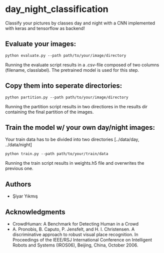 # day_night_classification
Classify your pictures by classes day and night with a CNN implemented with keras and tensorflow as backend!

## Evaluate your images:
```
python evaluate.py --path path/to/your/image/directory
```
Running the evaluate script results in a .csv-file composed of two columns (filename, classlabel). The pretrained model is used for this step.

## Copy them into seperate directories:
```
python partition.py --path path/to/your/image/directory
```
Running the partition script results in two directiores in the results dir containing the final partition of the images.
  
## Train the model w/ your own day/night images:
Your train data has to be divided into two directories [../data/day, ../data/night]
```
python train.py --path path/to/your/train/data
```
Running the train script results in weights.h5 file and overwrites the previous one.

## Authors
* Şiyar Yıkmış

## Acknowledgments

* CrowdHuman: A Benchmark for Detecting Human in a Crowd
* A. Pronobis, B. Caputo, P. Jensfelt, and H. I. Christensen. A discriminative approach to robust visual place recognition. In Proceedings of the IEEE/RSJ International Conference on Intelligent Robots and Systems (IROS06), Beijing, China, October 2006.
